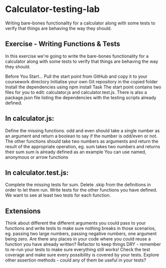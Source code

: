 # Calculator-testing-lab
Writing bare-bones functionality for a calculator along with some tests to verify that things are behaving the way they should.

Exercise - Writing Functions & Tests
--
In this exercise we're going to write the bare-bones functionality for a calculator along with some tests to verify that things are behaving the way they should.

Before You Start...
Pull the start point from GitHub and copy it to your coursework directory
Initialise your own Git repository in the copied folder
Install the dependencies using npm install
Task
The start point contains two files for you to edit: calculator.js and calculator.test.js. There is also a package.json file listing the dependencies with the testing scripts already defined.

In calculator.js:
---

Define the missing functions.
odd and even should take a single number as an argument and return a boolean to say if the number is odd/even or not.
The other functions should take two numbers as arguments and return the result of the appropriate operation, eg. sum takes two numbers and returns their sum
sum is already defined as an example
You can use named, anonymous or arrow functions

In calculator.test.js:
--

Complete the missing tests for sum. Delete .skip from the definitions in order to let them run.
Write tests for the other functions you have defined. We want to see at least two tests for each function.

Extensions
---
Think about different the different arguments you could pass to your functions and write tests to make sure nothing breaks in those scenarios, eg. passing two large numbers, passing negative numbers, one argument being zero.
Are there any places in your code where you could reuse a function you have already written? Refactor to keep things DRY - remember to re-run your tests to make sure everything still works!
Check the test coverage and make sure every possibility is covered by your tests.
Explore other assertion methods - could any of them be useful in your tests?
